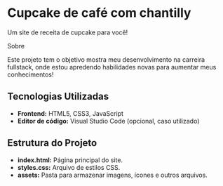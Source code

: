 <h1>Cupcake de café com chantilly</h1>

<p>Um site de receita de cupcake para você!</p>

<p> Sobre</p>

Este projeto tem o objetivo mostra meu desenvolvimento na carreira fullstack, onde estou apredendo habilidades novas para aumentar meus conhecimentos!

## Tecnologias Utilizadas

* **Frontend:** HTML5, CSS3, JavaScript
* **Editor de código:** Visual Studio Code (opcional, caso utilizado)

## Estrutura do Projeto

* **index.html:** Página principal do site.
* **styles.css:** Arquivo de estilos CSS.
* **assets:** Pasta para armazenar imagens, ícones e outros arquivos.
